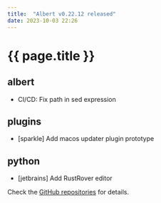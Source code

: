 ```yaml
---
title:  "Albert v0.22.12 released"
date: 2023-10-03 22:26
---
```


# {{ page.title }}

## albert

* CI/CD: Fix path in sed expression

## plugins

* [sparkle] Add macos updater plugin prototype

## python

* [jetbrains] Add RustRover editor

Check the [GitHub repositories](https://github.com/albertlauncher/albert/commits/v0.22.12) for details.
